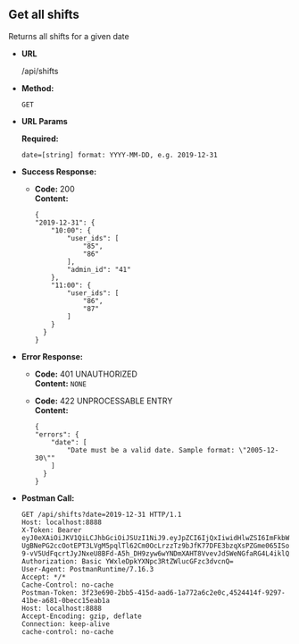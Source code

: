 **Get all shifts**
----
  Returns all shifts for a given date

* **URL**

  /api/shifts

* **Method:**
  
  `GET` 
  
*  **URL Params**

   **Required:**
 
   `date=[string] format: YYYY-MM-DD, e.g. 2019-12-31`


* **Success Response:**

  * **Code:** 200 <br />
    **Content:**
    ```
    {
    "2019-12-31": {
        "10:00": {
            "user_ids": [
                "85",
                "86"
            ],
            "admin_id": "41"
        },
        "11:00": {
            "user_ids": [
                "86",
                "87"
            ]
        }
      }
    }
    ```
 
* **Error Response:**

  * **Code:** 401 UNAUTHORIZED <br />
    **Content:** `NONE`

  * **Code:** 422 UNPROCESSABLE ENTRY <br />
    **Content:** 
    ```
    {
    "errors": {
        "date": [
            "Date must be a valid date. Sample format: \"2005-12-30\""
        ]
      }
    }
    ```

* **Postman Call:**

  ```
  GET /api/shifts?date=2019-12-31 HTTP/1.1
  Host: localhost:8888
  X-Token: Bearer eyJ0eXAiOiJKV1QiLCJhbGciOiJSUzI1NiJ9.eyJpZCI6IjQxIiwidHlwZSI6ImFkbWluIiwiZXhwIjoxNTY4NDE2ODI3fQ.DA2bpkWIHRvnDMJp7OqqIHBV2ZqS798jRsgcqKBVpCfqp4x16qCM_9FGwEpZz9WExWJlJWAH3fSe8MxAnesEdLrWzrG5JsKzJUEWzzRhHO1dy2qeOa8oPAzD5LWhUsxAzMThnOgkNeTRVcnrK6i_na6xlyXjqm2jSd3RA1FWt2zJwlfzzoNOMh45TLaxrUU15BUkRU2vw-UgBNePG2ccOotEPT3LVgM5pqlTl62Cm0OcLrzzTz9bJfK77DFE3bzqXsPZGme065ISo1eUs5-9-vV5UdFqcrtJyJNxeU8BFd-A5h_DH9zyw6wYNDmXAHT8VvevJdSWeNGfaRG4L4iklQ
  Authorization: Basic YWxleDpkYXNpc3RtZWlucGFzc3dvcnQ=
  User-Agent: PostmanRuntime/7.16.3
  Accept: */*
  Cache-Control: no-cache
  Postman-Token: 3f23e690-2bb5-415d-aad6-1a772a6c2e0c,4524414f-9297-41be-a681-0becc15eab1a
  Host: localhost:8888
  Accept-Encoding: gzip, deflate
  Connection: keep-alive
  cache-control: no-cache
  ```